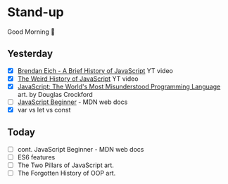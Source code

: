 # Stand-up

Good Morning :wave:

## Yesterday

- [x] [Brendan Eich - A Brief History of JavaScript](https://www.youtube.com/watch?v=aX3ZABCdC38) YT video
- [x] [The Weird History of JavaScript](https://www.youtube.com/watch?v=Sh6lK57Cuk4) YT video
- [x] [JavaScript: The World's Most Misunderstood Programming Language](https://www.crockford.com/javascript/javascript.html) art. by Douglas Crockford
- [ ] [JavaScript Beginner](https://developer.mozilla.org/en-US/docs/Web/JavaScript) - MDN web docs
- [x] var vs let vs const

## Today

- [ ] cont. JavaScript Beginner - MDN web docs
- [ ] ES6 features
- [ ] The Two Pillars of JavaScript art.
- [ ] The Forgotten History of OOP art.
